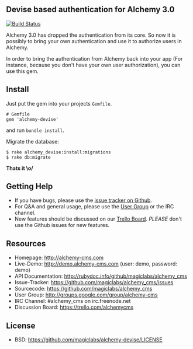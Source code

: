 ## Devise based authentication for Alchemy 3.0

[![Build Status](https://secure.travis-ci.org/magiclabs/alchemy_devise.png?branch=master)](http://travis-ci.org/magiclabs/alchemy_devise)

Alchemy 3.0 has dropped the authentication from its core. So now it is possibly to bring your own authentication and use it to authorize users in Alchemy.

In order to bring the authentication from Alchemy back into your app (For instance, because you don't have your own user authorization), you can use this gem.

## Install

Just put the gem into your projects `Gemfile`.

~~~
# Gemfile
gem 'alchemy-devise'
~~~

and run `bundle install`.

Migrate the database:

~~~
$ rake alchemy_devise:install:migrations
$ rake db:migrate
~~~

**Thats it \o/**


Getting Help
------------

* If you have bugs, please use the [issue tracker on Github](https://github.com/magiclabs/alchemy-devise/issues).
* For Q&A and general usage, please use the [User Group](http://groups.google.com/group/alchemy-cms) or the IRC channel.
* New features should be discussed on our [Trello Board](https://trello.com/alchemycms). *PLEASE* don't use the Github issues for new features.

Resources
---------

* Homepage: <http://alchemy-cms.com>
* Live-Demo: <http://demo.alchemy-cms.com> (user: demo, password: demo)
* API Documentation: <http://rubydoc.info/github/magiclabs/alchemy_cms>
* Issue-Tracker: <https://github.com/magiclabs/alchemy_cms/issues>
* Sourcecode: <https://github.com/magiclabs/alchemy_cms>
* User Group: <http://groups.google.com/group/alchemy-cms>
* IRC Channel: #alchemy_cms on irc.freenode.net
* Discussion Board: <https://trello.com/alchemycms>

License
-------

* BSD: <https://github.com/magiclabs/alchemy-devise/LICENSE>
